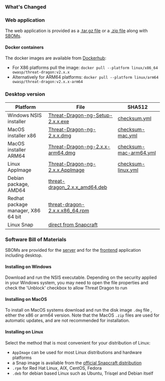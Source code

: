 ### What's Changed

### Web application

The web application is provided as a [.tar.gz file][tar] or a [.zip file][zip]
along with [SBOMs](#software-bill-of-materials).

#### Docker containers

The docker images are available from [Dockerhub][docker]:

- For X86 platforms pull the image: `docker pull --platform linux/x86_64 owasp/threat-dragon:v2.x.x`
- Alternatively for ARM64 platforms: `docker pull --platform linux/arm64 owasp/threat-dragon:v2.x.x-arm64`

### Desktop version

|Platform | File | SHA512 |
|-- | -- | -- |
|Windows NSIS installer | [Threat-Dragon-ng-Setup-2.x.x.exe][exe] | [checksum.yml][execs] |
|MacOS installer x86 | [Threat-Dragon-ng-2.x.x.dmg][dmg] | [checksum-mac.yml][dmgcs] |
|MacOS installer ARM64 | [Threat-Dragon-ng-2.x.x-arm64.dmg][dmgarm64] | [checksum-mac-arm64.yml][dmgcsarm64] |
|Linux AppImage | [Threat-Dragon-ng-2.x.x.AppImage][app] | [checksum-linux.yml][appcs] |
|Debian package, AMD64 | [threat-dragon_2.x.x_amd64.deb][deb] |  |
|Redhat package manager, X86 64 bit | [threat-dragon-2.x.x.x86_64.rpm][rpm] |  |
|Linux Snap | [direct from Snapcraft][snap] |  |

### Software Bill of Materials

SBOMs are provided for the [server][server] and for the [frontend][frontend] application including desktop.

#### Installing on Windows

Download and run the NSIS executable. Depending on the security applied in your Windows system,
you may need to open the file properties and check the 'Unblock' checkbox to allow Threat Dragon to run

#### Installing on MacOS

To install on MacOS systems download and run the disk image `.dmg` file , either the x86 or arm64 version.
Note that the MacOS `.zip` files are used for automatic updates, and are not recommended for installation.

#### Installing on Linux

Select the method that is most convenient for your distribution of Linux:

- `AppImage` can be used for most Linux distributions and hardware platforms
- a Snap image is available from the [official Snapcraft distribution][snap]
- `.rpm` for Red Hat Linux, AIX, CentOS, Fedora
- `.deb` for debian based Linux such as Ubuntu, Trisqel and Debian itself

[app]: https://github.com/OWASP/threat-dragon/releases/download/v2.x.x/Threat-Dragon-ng-2.x.x.AppImage
[appcs]: https://github.com/OWASP/threat-dragon/releases/download/v2.x.x/checksum-linux.yml
[deb]: https://github.com/OWASP/threat-dragon/releases/download/v2.x.x/threat-dragon_2.x.x_amd64.deb
[dmg]: https://github.com/OWASP/threat-dragon/releases/download/v2.x.x/Threat-Dragon-ng-2.x.x.dmg
[dmgarm64]: https://github.com/OWASP/threat-dragon/releases/download/v2.3.0/Threat-Dragon-ng-2.x.x-arm64.dmg
[dmgcs]: https://github.com/OWASP/threat-dragon/releases/download/v2.x.x/checksum-mac.yml
[dmgcsarm64]: https://github.com/OWASP/threat-dragon/releases/download/v2.x.x/checksum-mac-arm64.yml
[docker]: https://hub.docker.com/r/owasp/threat-dragon
[exe]: https://github.com/OWASP/threat-dragon/releases/download/v2.x.x/Threat-Dragon-ng-Setup-2.x.x.exe
[execs]: https://github.com/OWASP/threat-dragon/releases/download/v2.x.x/checksum.yml
[frontend]: https://github.com/OWASP/threat-dragon/releases/download/v2.x.x/sboms.zip
[rpm]: https://github.com/OWASP/threat-dragon/releases/download/v2.x.x/threat-dragon-2.x.x.x86_64.rpm
[server]: https://github.com/OWASP/threat-dragon/releases/download/v2.x.x/sboms-server.zip
[snap]: https://snapcraft.io/threat-dragon
[tar]: https://github.com/OWASP/threat-dragon/archive/refs/tags/v2.x.x.tar.gz
[zip]: https://github.com/OWASP/threat-dragon/archive/refs/tags/v2.x.x.zip
